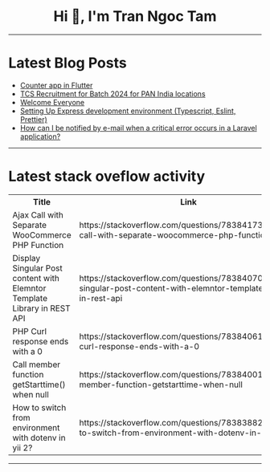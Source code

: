 <h1 align="center">Hi 👋, I'm Tran Ngoc Tam</h1>

---

# Latest Blog Posts 
<!-- BLOG-POST-LIST:START -->
- [Counter app in Flutter](https://dev.to/vasanth9/counter-app-in-flutter-2lip)
- [TCS Recruitment for Batch 2024 for PAN India locations](https://dev.to/srinivasuluparanduru/tcs-recruitment-for-batch-2024-for-pan-india-locations-51p7)
- [Welcome Everyone](https://dev.to/omareldery/welcome-everyone-fba)
- [Setting Up Express development environment &lpar;Typescript, Eslint, Prettier&rpar;](https://dev.to/muhammetandic/setting-up-express-development-environment-typescript-eslint-prettier-31af)
- [How can I be notified by e-mail when a critical error occurs in a Laravel application?](https://dev.to/claudye/how-can-i-be-notified-by-e-mail-when-a-critical-error-occurs-in-a-laravel-application-e4)
<!-- BLOG-POST-LIST:END -->

---

# Latest stack oveflow activity
<table>
  <tr><th>Title</th><th>Link</th></tr>
  <!-- STACKOVERFLOW:START --><tr><td>Ajax Call with Separate WooCommerce PHP Function</td><td>https://stackoverflow.com/questions/78384173/ajax-call-with-separate-woocommerce-php-function</td></tr><tr><td>Display Singular Post content with Elemntor Template Library in REST API</td><td>https://stackoverflow.com/questions/78384070/display-singular-post-content-with-elemntor-template-library-in-rest-api</td></tr><tr><td>PHP Curl response ends with a 0</td><td>https://stackoverflow.com/questions/78384061/php-curl-response-ends-with-a-0</td></tr><tr><td>Call member function getStarttime&lpar;&rpar; when null</td><td>https://stackoverflow.com/questions/78384001/call-member-function-getstarttime-when-null</td></tr><tr><td>How to switch from environment with dotenv in yii 2?</td><td>https://stackoverflow.com/questions/78383882/how-to-switch-from-environment-with-dotenv-in-yii-2</td></tr><!-- STACKOVERFLOW:END -->
</table>

---


